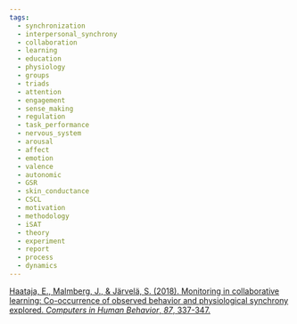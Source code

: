 ```yaml
---
tags:
  - synchronization
  - interpersonal_synchrony
  - collaboration
  - learning
  - education
  - physiology
  - groups
  - triads
  - attention
  - engagement
  - sense_making
  - regulation
  - task_performance
  - nervous_system
  - arousal
  - affect
  - emotion
  - valence
  - autonomic
  - GSR
  - skin_conductance
  - CSCL
  - motivation
  - methodology
  - iSAT
  - theory
  - experiment
  - report
  - process
  - dynamics
---
```


[Haataja, E., Malmberg, J., & Järvelä, S. (2018). Monitoring in collaborative learning: Co-occurrence of observed behavior and physiological synchrony explored. _Computers in Human Behavior_, _87_, 337-347.](https://www.sciencedirect.com/science/article/pii/S074756321830284X?casa_token=aMePwAI1hqAAAAAA:sYESan_PHqGCmzB0scndaf6xArXZobeNL2T3NlaYmC1qvUEvSHrrE4UEEgauq21rTphfvxmUXg)